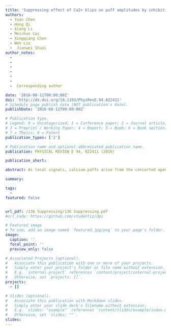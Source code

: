 ```yaml
---
title: 'Suppressing effect of Ca2+ blips on puff amplitudes by inhibiting channels to prevent recovery'
authors:
  - Yuan Chen
  - Hong Qi
  - Xiang Li
  - Meichun Cai
  - Xingqiang Chen
  - Wen Liu
  -  Jianwei Shuai
author_notes:  
  - 
  - 
  - 
  -
  - 
  - 
  -  Corresponding author

date: '2016-08-11T00:00:00Z'
doi: 'http://dx.doi.org/10.1103/PhysRevE.94.022411'
# Schedule page publish date (NOT publication's date).
publishDate: '2016-08-11T00:00:00Z'

# Publication type.
# Legend: 0 = Uncategorized; 1 = Conference paper; 2 = Journal article;
# 3 = Preprint / Working Paper; 4 = Report; 5 = Book; 6 = Book section;
# 7 = Thesis; 8 = Patent
publication_types: ['2']

# Publication name and optional abbreviated publication name.
publication: PHYSICAL REVIEW E 94, 022411 (2016)

publication_short: 

abstract: As local signals, calcium puffs arise from the concerted opening of a few nearby inositol 1,4,5-trisphospate receptor channels to release Ca^{2+} ions from the endoplasmic reticulum. Although Ca^{2+} puffs have been well studied, little is known about the modulation of cytosolic basal Ca^{2+} concentration ([Ca^{2+}]_{Basal}) on puff dynamics. In this paper we consider a puff model to study how the statistical properties of puffs are modulated by [Ca^{2+}]_{Basal}. The puff frequency and lifetime trivially increase with the increasing [Ca^{2+}]_{Basal}, but an unexpected result is that the puff amplitude and the maximum open-channel number of the puff show decreasing relationship with the increasing [Ca^{2+}]_{Basal}. The underlying dynamics is related not only to the increasing puff frequency which gives a shorter recovery time, but also to the increasing frequency of blips with only one channel open. We indicate that Ca^{2+} blips cause the channels to be inhibited and prevent their recovery during interpuff intervals, resulting in the suppressing effect on puff amplitudes. With increasing [Ca^{2+}]_{Basal}, more blips occur to cause more channels to be inhibited, leaving fewer channels available for puff events. This study shows that the blips may play relevant functions in global Ca^{2+} waves through modulating puff dynamics.

summary: 

tags:
  - 
featured: False


url_pdf: /136 Suppressing/136 Suppressing.pdf
#url_code: https://github.com/studentiz/dpi

# Featured image
# To use, add an image named `featured.jpg/png` to your page's folder.
image:
  caption: ''
  focal_point: ''
  preview_only: false

# Associated Projects (optional).
#   Associate this publication with one or more of your projects.
#   Simply enter your project's folder or file name without extension.
#   E.g. `internal-project` references `content/project/internal-project/index.md`.
#   Otherwise, set `projects: []`.
projects:
  - []

# Slides (optional).
#   Associate this publication with Markdown slides.
#   Simply enter your slide deck's filename without extension.
#   E.g. `slides: "example"` references `content/slides/example/index.md`.
#   Otherwise, set `slides: ""`.
slides:
---
```



